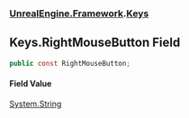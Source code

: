 ### [UnrealEngine.Framework](./UnrealEngine-Framework.md 'UnrealEngine.Framework').[Keys](./Keys.md 'UnrealEngine.Framework.Keys')
## Keys.RightMouseButton Field
  
```csharp
public const RightMouseButton;
```
#### Field Value
[System.String](https://docs.microsoft.com/en-us/dotnet/api/System.String 'System.String')  
